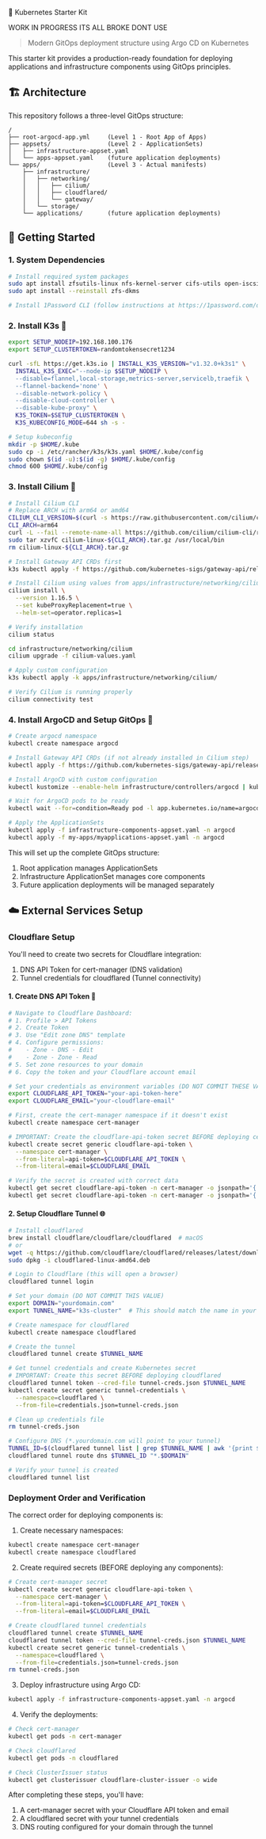 🚀 Kubernetes Starter Kit

WORK IN PROGRESS ITS ALL BROKE DONT USE

> Modern GitOps deployment structure using Argo CD on Kubernetes

This starter kit provides a production-ready foundation for deploying applications and infrastructure components using GitOps principles.

## 🏗️ Architecture

This repository follows a three-level GitOps structure:

```
/
├── root-argocd-app.yml     (Level 1 - Root App of Apps)
├── appsets/                (Level 2 - ApplicationSets)
│   ├── infrastructure-appset.yaml
│   └── apps-appset.yaml    (future application deployments)
└── apps/                   (Level 3 - Actual manifests)
    ├── infrastructure/
    │   ├── networking/
    │   │   ├── cilium/
    │   │   ├── cloudflared/
    │   │   └── gateway/
    │   └── storage/
    └── applications/       (future application deployments)
```

## 🏃 Getting Started

### 1. System Dependencies
```bash
# Install required system packages
sudo apt install zfsutils-linux nfs-kernel-server cifs-utils open-iscsi
sudo apt install --reinstall zfs-dkms

# Install 1Password CLI (follow instructions at https://1password.com/downloads/command-line/)
```

### 2. Install K3s 🎯
```bash
export SETUP_NODEIP=192.168.100.176
export SETUP_CLUSTERTOKEN=randomtokensecret1234

curl -sfL https://get.k3s.io | INSTALL_K3S_VERSION="v1.32.0+k3s1" \
  INSTALL_K3S_EXEC="--node-ip $SETUP_NODEIP \
  --disable=flannel,local-storage,metrics-server,servicelb,traefik \
  --flannel-backend='none' \
  --disable-network-policy \
  --disable-cloud-controller \
  --disable-kube-proxy" \
  K3S_TOKEN=$SETUP_CLUSTERTOKEN \
  K3S_KUBECONFIG_MODE=644 sh -s -

# Setup kubeconfig
mkdir -p $HOME/.kube
sudo cp -i /etc/rancher/k3s/k3s.yaml $HOME/.kube/config
sudo chown $(id -u):$(id -g) $HOME/.kube/config
chmod 600 $HOME/.kube/config
```

### 3. Install Cilium 🔄
```bash
# Install Cilium CLI
# Replace ARCH with arm64 or amd64
CILIUM_CLI_VERSION=$(curl -s https://raw.githubusercontent.com/cilium/cilium-cli/main/stable.txt)
CLI_ARCH=arm64
curl -L --fail --remote-name-all https://github.com/cilium/cilium-cli/releases/download/${CILIUM_CLI_VERSION}/cilium-linux-${CLI_ARCH}.tar.gz
sudo tar xzvfC cilium-linux-${CLI_ARCH}.tar.gz /usr/local/bin
rm cilium-linux-${CLI_ARCH}.tar.gz

# Install Gateway API CRDs first
k3s kubectl apply -f https://github.com/kubernetes-sigs/gateway-api/releases/latest/download/experimental-install.yaml

# Install Cilium using values from apps/infrastructure/networking/cilium/cilium-values.yaml
cilium install \
  --version 1.16.5 \
  --set kubeProxyReplacement=true \
  --helm-set=operator.replicas=1

# Verify installation
cilium status

cd infrastructure/networking/cilium
cilium upgrade -f cilium-values.yaml

# Apply custom configuration
k3s kubectl apply -k apps/infrastructure/networking/cilium/

# Verify Cilium is running properly
cilium connectivity test
```

### 4. Install ArgoCD and Setup GitOps 🎯

```bash
# Create argocd namespace
kubectl create namespace argocd

# Install Gateway API CRDs (if not already installed in Cilium step)
kubectl apply -f https://github.com/kubernetes-sigs/gateway-api/releases/latest/download/experimental-install.yaml

# Install ArgoCD with custom configuration
kubectl kustomize --enable-helm infrastructure/controllers/argocd | kubectl apply -f -

# Wait for ArgoCD pods to be ready
kubectl wait --for=condition=Ready pod -l app.kubernetes.io/name=argocd-server -n argocd

# Apply the ApplicationSets
kubectl apply -f infrastructure-components-appset.yaml -n argocd
kubectl apply -f my-apps/myapplications-appset.yaml -n argocd
```

This will set up the complete GitOps structure:
1. Root application manages ApplicationSets
2. Infrastructure ApplicationSet manages core components
3. Future application deployments will be managed separately

## ☁️ External Services Setup

### Cloudflare Setup

You'll need to create two secrets for Cloudflare integration:
1. DNS API Token for cert-manager (DNS validation)
2. Tunnel credentials for cloudflared (Tunnel connectivity)

#### 1. Create DNS API Token 🔑
```bash
# Navigate to Cloudflare Dashboard:
# 1. Profile > API Tokens
# 2. Create Token
# 3. Use "Edit zone DNS" template
# 4. Configure permissions:
#    - Zone - DNS - Edit
#    - Zone - Zone - Read
# 5. Set zone resources to your domain
# 6. Copy the token and your Cloudflare account email

# Set your credentials as environment variables (DO NOT COMMIT THESE VALUES)
export CLOUDFLARE_API_TOKEN="your-api-token-here"
export CLOUDFLARE_EMAIL="your-cloudflare-email"

# First, create the cert-manager namespace if it doesn't exist
kubectl create namespace cert-manager

# IMPORTANT: Create the cloudflare-api-token secret BEFORE deploying cert-manager
kubectl create secret generic cloudflare-api-token \
  --namespace cert-manager \
  --from-literal=api-token=$CLOUDFLARE_API_TOKEN \
  --from-literal=email=$CLOUDFLARE_EMAIL

# Verify the secret is created with correct data
kubectl get secret cloudflare-api-token -n cert-manager -o jsonpath='{.data.email}' | base64 -d
kubectl get secret cloudflare-api-token -n cert-manager -o jsonpath='{.data.api-token}' | base64 -d
```

#### 2. Setup Cloudflare Tunnel 🌐
```bash
# Install cloudflared
brew install cloudflare/cloudflare/cloudflared  # macOS
# or
wget -q https://github.com/cloudflare/cloudflared/releases/latest/download/cloudflared-linux-amd64.deb
sudo dpkg -i cloudflared-linux-amd64.deb

# Login to Cloudflare (this will open a browser)
cloudflared tunnel login

# Set your domain (DO NOT COMMIT THIS VALUE)
export DOMAIN="yourdomain.com"
export TUNNEL_NAME="k3s-cluster"  # This should match the name in your config.yaml

# Create namespace for cloudflared
kubectl create namespace cloudflared

# Create the tunnel
cloudflared tunnel create $TUNNEL_NAME

# Get tunnel credentials and create Kubernetes secret
# IMPORTANT: Create this secret BEFORE deploying cloudflared
cloudflared tunnel token --cred-file tunnel-creds.json $TUNNEL_NAME
kubectl create secret generic tunnel-credentials \
  --namespace=cloudflared \
  --from-file=credentials.json=tunnel-creds.json

# Clean up credentials file
rm tunnel-creds.json

# Configure DNS (*.yourdomain.com will point to your tunnel)
TUNNEL_ID=$(cloudflared tunnel list | grep $TUNNEL_NAME | awk '{print $1}')
cloudflared tunnel route dns $TUNNEL_ID "*.$DOMAIN"

# Verify your tunnel is created
cloudflared tunnel list
```

### Deployment Order and Verification

The correct order for deploying components is:

1. Create necessary namespaces:
```bash
kubectl create namespace cert-manager
kubectl create namespace cloudflared
```

2. Create required secrets (BEFORE deploying any components):
```bash
# Create cert-manager secret
kubectl create secret generic cloudflare-api-token \
  --namespace cert-manager \
  --from-literal=api-token=$CLOUDFLARE_API_TOKEN \
  --from-literal=email=$CLOUDFLARE_EMAIL

# Create cloudflared tunnel credentials
cloudflared tunnel create $TUNNEL_NAME
cloudflared tunnel token --cred-file tunnel-creds.json $TUNNEL_NAME
kubectl create secret generic tunnel-credentials \
  --namespace=cloudflared \
  --from-file=credentials.json=tunnel-creds.json
rm tunnel-creds.json
```

3. Deploy infrastructure using Argo CD:
```bash
kubectl apply -f infrastructure-components-appset.yaml -n argocd
```

4. Verify the deployments:
```bash
# Check cert-manager
kubectl get pods -n cert-manager

# Check cloudflared
kubectl get pods -n cloudflared

# Check ClusterIssuer status
kubectl get clusterissuer cloudflare-cluster-issuer -o wide
```

After completing these steps, you'll have:
1. A cert-manager secret with your Cloudflare API token and email
2. A cloudflared secret with your tunnel credentials
3. DNS routing configured for your domain through the tunnel